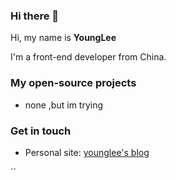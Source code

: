 ### Hi there 👋

<!--
**YoungLee-coder/YoungLee-coder** is a ✨ _special_ ✨ repository because its `README.md` (this file) appears on your GitHub profile.
<!-- <img align="left" src="https://i.loli.net/2020/06/26/ov6QVN8TtfsFcRp.png" alt="Eryou Hao" width=285px height=384px/> -->

Hi, my name is **YoungLee**

I'm a front-end developer from China.

### My open-source projects

- none ,but im trying

  


### Get in touch

- Personal site: [younglee's blog](https://younglee.cn)

``
